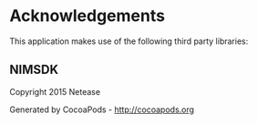 # Acknowledgements
This application makes use of the following third party libraries:

## NIMSDK

Copyright 2015 Netease 

Generated by CocoaPods - http://cocoapods.org
